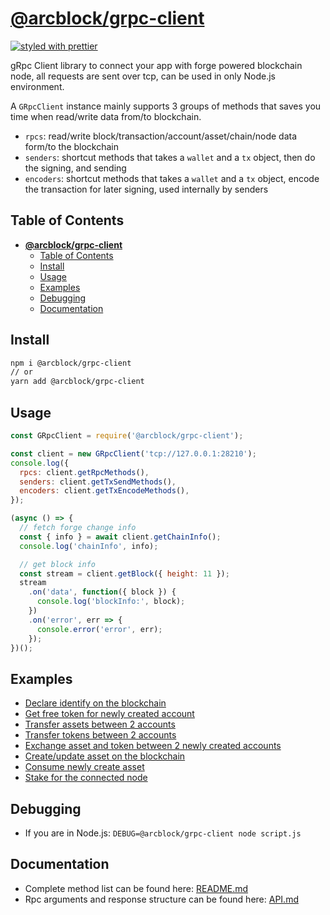 # [**@arcblock/grpc-client**](https://github.com/arcblock/forge-js)

[![styled with prettier](https://img.shields.io/badge/styled_with-prettier-ff69b4.svg)](https://github.com/prettier/prettier)

gRpc Client library to connect your app with forge powered blockchain node, all requests are sent over tcp, can be used in only Node.js environment.

A `GRpcClient` instance mainly supports 3 groups of methods that saves you time when read/write data from/to blockchain.

- `rpcs`: read/write block/transaction/account/asset/chain/node data form/to the blockchain
- `senders`: shortcut methods that takes a `wallet` and a `tx` object, then do the signing, and sending
- `encoders`: shortcut methods that takes a `wallet` and a `tx` object, encode the transaction for later signing, used internally by senders

## Table of Contents

- [**@arcblock/grpc-client**](#arcblockgrpc-client)
  - [Table of Contents](#table-of-contents)
  - [Install](#install)
  - [Usage](#usage)
  - [Examples](#examples)
  - [Debugging](#debugging)
  - [Documentation](#documentation)

## Install

```sh
npm i @arcblock/grpc-client
// or
yarn add @arcblock/grpc-client
```

## Usage

```js
const GRpcClient = require('@arcblock/grpc-client');

const client = new GRpcClient('tcp://127.0.0.1:28210');
console.log({
  rpcs: client.getRpcMethods(),
  senders: client.getTxSendMethods(),
  encoders: client.getTxEncodeMethods(),
});

(async () => {
  // fetch forge change info
  const { info } = await client.getChainInfo();
  console.log('chainInfo', info);

  // get block info
  const stream = client.getBlock({ height: 11 });
  stream
    .on('data', function({ block }) {
      console.log('blockInfo:', block);
    })
    .on('error', err => {
      console.error('error', err);
    });
})();
```

## Examples

- [Declare identify on the blockchain](./examples/declare.js)
- [Get free token for newly created account](./examples/get_free_token.js)
- [Transfer assets between 2 accounts](./examples/transfer_asset.js)
- [Transfer tokens between 2 accounts](./examples/transfer_token.js)
- [Exchange asset and token between 2 newly created accounts](./examples/exchange.js)
- [Create/update asset on the blockchain](./examples/asset.js)
- [Consume newly create asset](./examples/consume_asset.js)
- [Stake for the connected node](./examples/stake_for_node.js)

## Debugging

- If you are in Node.js: `DEBUG=@arcblock/grpc-client node script.js`

## Documentation

- Complete method list can be found here: [README.md](./docs/README.md)
- Rpc arguments and response structure can be found here: [API.md](./docs/API.md)
